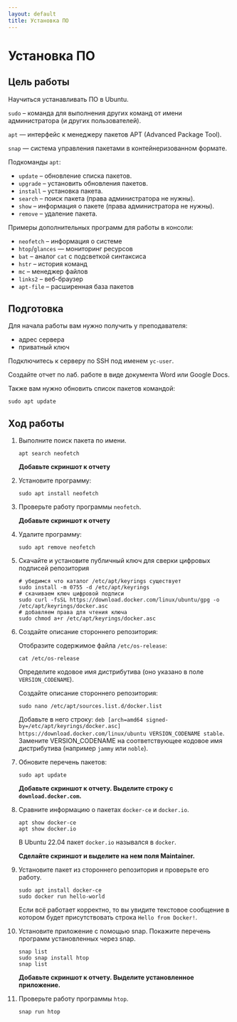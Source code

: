 ```yaml
---
layout: default
title: Установка ПО
---
```

# Установка ПО

## Цель работы

Научиться устанавливать ПО в Ubuntu.

`sudo` – команда для выполнения других команд от имени администратора (и других пользователей).

`apt` — интерфейс к менеджеру пакетов APT (Advanced Package Tool).

`snap` — система управления пакетами в контейнеризованном формате.

Подкоманды `apt`:

* `update` – обновление списка пакетов.
* `upgrade` – установить обновления пакетов.
* `install` – установка пакета.
* `search` – поиск пакета (права администратора не нужны).
* `show` – информация о пакете (права администратора не нужны).
* `remove` – удаление пакета.

Примеры дополнительных программ для работы в консоли:

* `neofetch` – информация о системе
* `htop`/`glances` — мониторинг ресурсов
* `bat` – аналог `cat` с подсветкой синтаксиса
* `hstr` – история команд
* `mc` – менеджер файлов
* `links2` – веб-браузер
* `apt-file` – расширенная база пакетов

## Подготовка

Для начала работы вам нужно получить у преподавателя:
* адрес сервера
* приватный ключ

Подключитесь к серверу по SSH под именем `yc-user`.

Создайте отчет по лаб. работе в виде документа Word или Google Docs.

Также вам нужно обновить список пакетов командой:

```
sudo apt update
```

## Ход работы

1.  Выполните поиск пакета по имени.

    ```
    apt search neofetch
    ```

    **Добавьте скриншот к отчету**

2.  Установите программу:

    ```
    sudo apt install neofetch
    ```

3.  Проверьте работу программы `neofetch`.

    **Добавьте скриншот к отчету**

4.  Удалите программу:

    ```
    sudo apt remove neofetch
    ```

5.  Скачайте и установите публичный ключ для сверки цифровых подписей репозитория

    ```
    # убедимся что каталог /etc/apt/keyrings существует
    sudo install -m 0755 -d /etc/apt/keyrings
    # скачиваем ключ цифровой подписи
    sudo curl -fsSL https://download.docker.com/linux/ubuntu/gpg -o /etc/apt/keyrings/docker.asc
    # добавляем права для чтения ключа
    sudo chmod a+r /etc/apt/keyrings/docker.asc
    ```

7.  Создайте описание стороннего репозитория:

    Отобразите содержимое файла `/etc/os-release`:

    ```
    cat /etc/os-release
    ```

    Определите кодовое имя дистрибутива (оно указано в поле `VERSION_CODENAME`).

    Создайте описание стороннего репозитория:

    ```
    sudo nano /etc/apt/sources.list.d/docker.list
    ```

    Добавьте в него строку: `deb [arch=amd64 signed-by=/etc/apt/keyrings/docker.asc] https://download.docker.com/linux/ubuntu VERSION_CODENAME stable`. Замените VERSION_CODENAME на соответствующее кодовое имя дистрибутива (например `jammy` или `noble`).

8. Обновите перечень пакетов:

    ```
    sudo apt update
    ```

    **Добавьте скриншот к отчету. Выделите строку с `download.docker.com`.**

9. Сравните информацию о пакетах `docker-ce` и `docker.io`.

    ```
    apt show docker-ce
    apt show docker.io
    ```

    В Ubuntu 22.04 пакет `docker.io` назывался в `docker`.

    **Сделайте скриншот и выделите на нем поля Maintainer.**

10. Установите пакет из стороннего репозитория и проверьте его работу.

    ```
    sudo apt install docker-ce
    sudo docker run hello-world
    ```

    Если всё работает корректно, то вы увидите текстовое сообщение в котором будет присутствовать строка `Hello from Docker!`.

11. Установите приложение с помощью snap. Покажите перечень программ установленных через snap.

    ```
    snap list
    sudo snap install htop
    snap list
    ```

    **Добавьте скриншот к отчету. Выделите установленное приложение.**

12. Проверьте работу программы `htop`.

    ```
    snap run htop
    ```
